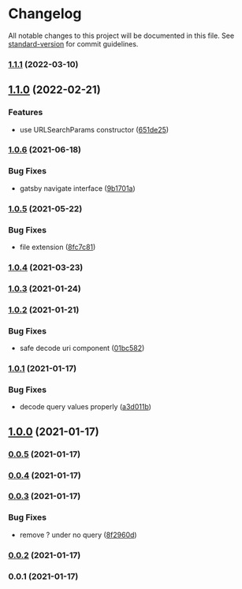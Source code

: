 # Changelog

All notable changes to this project will be documented in this file. See [standard-version](https://github.com/conventional-changelog/standard-version) for commit guidelines.

### [1.1.1](https://github.com/Kikobeats/use-query-state/compare/v1.1.0...v1.1.1) (2022-03-10)

## [1.1.0](https://github.com/Kikobeats/use-query-state/compare/v1.0.6...v1.1.0) (2022-02-21)


### Features

* use URLSearchParams constructor ([651de25](https://github.com/Kikobeats/use-query-state/commit/651de251f0d8867bbeefb4f16b98f8b18fcd5675))

### [1.0.6](https://github.com/Kikobeats/use-query-state/compare/v1.0.5...v1.0.6) (2021-06-18)


### Bug Fixes

* gatsby navigate interface ([9b1701a](https://github.com/Kikobeats/use-query-state/commit/9b1701ae154854bade706f9cd021f264cfa514b5))

### [1.0.5](https://github.com/Kikobeats/use-query-state/compare/v1.0.4...v1.0.5) (2021-05-22)


### Bug Fixes

* file extension ([8fc7c81](https://github.com/Kikobeats/use-query-state/commit/8fc7c81116e7f8d2022fc50f826b610c9b58dc65))

### [1.0.4](https://github.com/Kikobeats/use-query-state/compare/v1.0.3...v1.0.4) (2021-03-23)

### [1.0.3](https://github.com/Kikobeats/use-query-state/compare/v1.0.2...v1.0.3) (2021-01-24)

### [1.0.2](https://github.com/Kikobeats/use-query-state/compare/v1.0.1...v1.0.2) (2021-01-21)


### Bug Fixes

* safe decode uri component ([01bc582](https://github.com/Kikobeats/use-query-state/commit/01bc582e3023f5df3f8434ffc80a9b1fce80a05b))

### [1.0.1](https://github.com/Kikobeats/use-query-state/compare/v1.0.0...v1.0.1) (2021-01-17)


### Bug Fixes

* decode query values properly ([a3d011b](https://github.com/Kikobeats/use-query-state/commit/a3d011b469fab93aca3ddad6c8820c6e64234530))

## [1.0.0](https://github.com/Kikobeats/use-query-state/compare/v0.0.5...v1.0.0) (2021-01-17)

### [0.0.5](https://github.com/Kikobeats/use-query-state/compare/v0.0.4...v0.0.5) (2021-01-17)

### [0.0.4](https://github.com/Kikobeats/use-query-state/compare/v0.0.3...v0.0.4) (2021-01-17)

### [0.0.3](https://github.com/Kikobeats/use-query-state/compare/v0.0.2...v0.0.3) (2021-01-17)


### Bug Fixes

* remove ? under no query ([8f2960d](https://github.com/Kikobeats/use-query-state/commit/8f2960d8673e5f81fb53d5437006741e307bbdeb))

### [0.0.2](https://github.com/Kikobeats/use-query-state/compare/v0.0.1...v0.0.2) (2021-01-17)

### 0.0.1 (2021-01-17)
